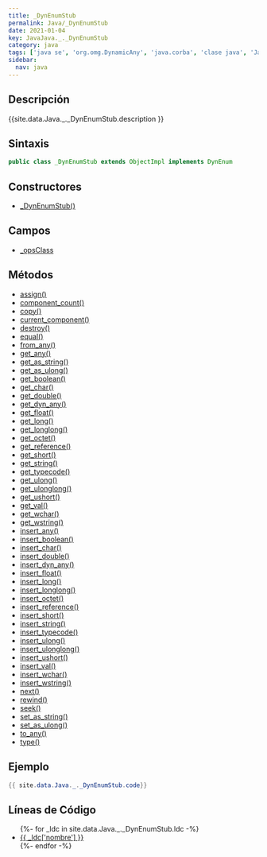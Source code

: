 ```yaml
---
title: _DynEnumStub
permalink: Java/_DynEnumStub
date: 2021-01-04
key: JavaJava._._DynEnumStub
category: java
tags: ['java se', 'org.omg.DynamicAny', 'java.corba', 'clase java', 'Java 1.0']
sidebar: 
  nav: java
---
```


## Descripción
{{site.data.Java._._DynEnumStub.description }}

## Sintaxis
~~~java
public class _DynEnumStub extends ObjectImpl implements DynEnum
~~~

## Constructores
* [_DynEnumStub()](/Java/_DynEnumStub/_DynEnumStub/)

## Campos
* [_opsClass](/Java/_DynEnumStub/_opsClass)

## Métodos
* [assign()](/Java/_DynEnumStub/assign)
* [component_count()](/Java/_DynEnumStub/component_count)
* [copy()](/Java/_DynEnumStub/copy)
* [current_component()](/Java/_DynEnumStub/current_component)
* [destroy()](/Java/_DynEnumStub/destroy)
* [equal()](/Java/_DynEnumStub/equal)
* [from_any()](/Java/_DynEnumStub/from_any)
* [get_any()](/Java/_DynEnumStub/get_any)
* [get_as_string()](/Java/_DynEnumStub/get_as_string)
* [get_as_ulong()](/Java/_DynEnumStub/get_as_ulong)
* [get_boolean()](/Java/_DynEnumStub/get_boolean)
* [get_char()](/Java/_DynEnumStub/get_char)
* [get_double()](/Java/_DynEnumStub/get_double)
* [get_dyn_any()](/Java/_DynEnumStub/get_dyn_any)
* [get_float()](/Java/_DynEnumStub/get_float)
* [get_long()](/Java/_DynEnumStub/get_long)
* [get_longlong()](/Java/_DynEnumStub/get_longlong)
* [get_octet()](/Java/_DynEnumStub/get_octet)
* [get_reference()](/Java/_DynEnumStub/get_reference)
* [get_short()](/Java/_DynEnumStub/get_short)
* [get_string()](/Java/_DynEnumStub/get_string)
* [get_typecode()](/Java/_DynEnumStub/get_typecode)
* [get_ulong()](/Java/_DynEnumStub/get_ulong)
* [get_ulonglong()](/Java/_DynEnumStub/get_ulonglong)
* [get_ushort()](/Java/_DynEnumStub/get_ushort)
* [get_val()](/Java/_DynEnumStub/get_val)
* [get_wchar()](/Java/_DynEnumStub/get_wchar)
* [get_wstring()](/Java/_DynEnumStub/get_wstring)
* [insert_any()](/Java/_DynEnumStub/insert_any)
* [insert_boolean()](/Java/_DynEnumStub/insert_boolean)
* [insert_char()](/Java/_DynEnumStub/insert_char)
* [insert_double()](/Java/_DynEnumStub/insert_double)
* [insert_dyn_any()](/Java/_DynEnumStub/insert_dyn_any)
* [insert_float()](/Java/_DynEnumStub/insert_float)
* [insert_long()](/Java/_DynEnumStub/insert_long)
* [insert_longlong()](/Java/_DynEnumStub/insert_longlong)
* [insert_octet()](/Java/_DynEnumStub/insert_octet)
* [insert_reference()](/Java/_DynEnumStub/insert_reference)
* [insert_short()](/Java/_DynEnumStub/insert_short)
* [insert_string()](/Java/_DynEnumStub/insert_string)
* [insert_typecode()](/Java/_DynEnumStub/insert_typecode)
* [insert_ulong()](/Java/_DynEnumStub/insert_ulong)
* [insert_ulonglong()](/Java/_DynEnumStub/insert_ulonglong)
* [insert_ushort()](/Java/_DynEnumStub/insert_ushort)
* [insert_val()](/Java/_DynEnumStub/insert_val)
* [insert_wchar()](/Java/_DynEnumStub/insert_wchar)
* [insert_wstring()](/Java/_DynEnumStub/insert_wstring)
* [next()](/Java/_DynEnumStub/next)
* [rewind()](/Java/_DynEnumStub/rewind)
* [seek()](/Java/_DynEnumStub/seek)
* [set_as_string()](/Java/_DynEnumStub/set_as_string)
* [set_as_ulong()](/Java/_DynEnumStub/set_as_ulong)
* [to_any()](/Java/_DynEnumStub/to_any)
* [type()](/Java/_DynEnumStub/type)

## Ejemplo
~~~java
{{ site.data.Java._._DynEnumStub.code}}
~~~

## Líneas de Código
<ul>
{%- for _ldc in site.data.Java._._DynEnumStub.ldc -%}
   <li>
       <a href="{{_ldc['url'] }}">{{ _ldc['nombre'] }}</a>
   </li>
{%- endfor -%}
</ul>
